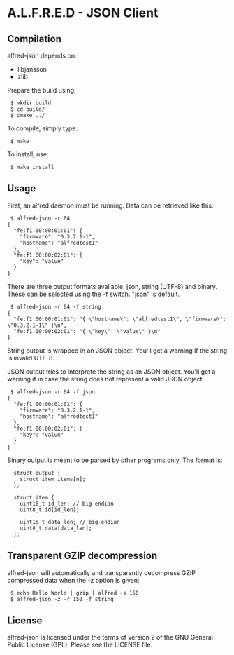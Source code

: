 A.L.F.R.E.D - JSON Client
=========================

Compilation
-----------

alfred-json depends on:
 * libjansson
 * zlib

Prepare the build using:

     $ mkdir build
     $ cd build/
     $ cmake ../

To compile, simply type:

     $ make

To install, use:

     $ make install

Usage
-----

First, an alfred daemon must be running. Data can be retrieved like this:

     $ alfred-json -r 64
    {
      "fe:f1:00:00:01:01": {
        "firmware": "0.3.2.1-1",
        "hostname": "alfredtest1"
      },
      "fe:f1:00:00:02:01": {
        "key": "value"
      }
    }

There are three output formats available: json, string (UTF-8) and binary. These can
be selected using the -f switch. "json" is default.

     $ alfred-json -r 64 -f string
    {
      "fe:f1:00:00:01:01": "{ \"hostname\": \"alfredtest1\", \"firmware\": \"0.3.2.1-1\" }\n",
      "fe:f1:00:00:02:01": "{ \"key\": \"value\" }\n"
    }

String output is wrapped in an JSON object. You'll get a warning if the string is 
invalid UTF-8.

JSON output tries to interprete the string as an JSON object. You'll get a warning
if in case the string does not represent a valid JSON object.

     $ alfred-json -r 64 -f json
    {
      "fe:f1:00:00:01:01": {
        "firmware": "0.3.2.1-1",
        "hostname": "alfredtest1"
      },
      "fe:f1:00:00:02:01": {
        "key": "value"
      }
    }

Binary output is meant to be parsed by other programs only. The format is:

      struct output {
        struct item items[n];
      };

      struct item {
        uint16_t id_len; // big-endian
        uint8_t id[id_len];

        uint16_t data_len; // big-endian
        uint8_t data[data_len];
      };

Transparent GZIP decompression
------------------------------

alfred-json will automatically and transparently decompress GZIP compressed
data when the -z option is given:

     $ echo Hello World | gzip | alfred -s 150
     $ alfred-json -z -r 150 -f string

License
-------

alfred-json is licensed under the terms of version 2 of the GNU General
Public License (GPL). Please see the LICENSE file.

